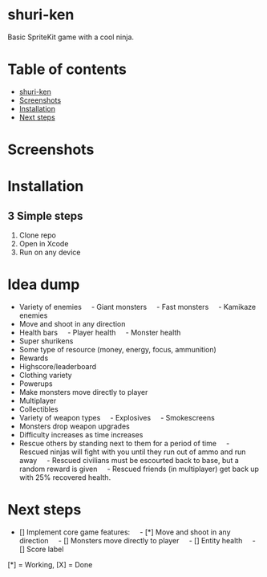 # shuri-ken
Basic SpriteKit game with a cool ninja.

# Table of contents
* [shuri-ken](#shuri-ken)
* [Screenshots](#screenshots)
* [Installation](#installation)
* [Next steps](#next-steps)

# Screenshots

# Installation
## 3 Simple steps
1) Clone repo
2) Open in Xcode
3) Run on any device

# Idea dump
- Variety of enemies
    - Giant monsters
    - Fast monsters
    - Kamikaze enemies
- Move and shoot in any direction
- Health bars
    - Player health
    - Monster health
- Super shurikens
- Some type of resource (money, energy, focus, ammunition)
- Rewards
- Highscore/leaderboard
- Clothing variety
- Powerups
- Make monsters move directly to player
- Multiplayer
- Collectibles
- Variety of weapon types
    - Explosives
    - Smokescreens
- Monsters drop weapon upgrades
- Difficulty increases as time increases
- Rescue others by standing next to them for a period of time
    - Rescued ninjas will fight with you until they run out of ammo and run away
    - Rescued civilians must be escourted back to base, but a random reward is given
    - Rescued friends (in multiplayer) get back up with 25% recovered health.

# Next steps
- [] Implement core game features:
    - [*] Move and shoot in any direction
    - [] Monsters move directly to player
    - [] Entity health
    - [] Score label

[*] = Working, [X] = Done





